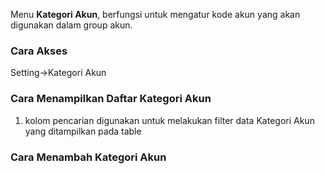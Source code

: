 Menu **Kategori Akun**, berfungsi untuk mengatur kode akun yang akan digunakan dalam group akun.

### __Cara Akses__
Setting->Kategori Akun

### __Cara Menampilkan Daftar Kategori Akun__
1. kolom pencarian digunakan untuk melakukan filter data Kategori Akun yang ditampilkan pada table



### __Cara Menambah Kategori Akun__